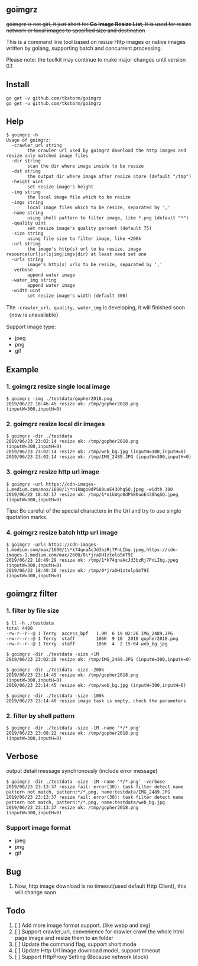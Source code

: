 ## goimgrz
~~goimgrz is not girl, it just short for **Go Image Resize List**, It is used for
resize network or local images to specified size and destination~~

This is a command line tool based on resize Http images or native images written by golang, supporting batch and concurrent processing.

Please note: the toolkit may continue to make major changes until version 0.1

## Install
```
go get -v github.com/tkstorm/goimgrz
go get -u github.com/tkstorm/goimgrz
```

## Help
```
$ goimgrz -h
Usage of goimgrz:
  -crawler_url string
    	the crawler url used by goimgrz download the http images and resize only matched image files
  -dir string
    	scan the dir where image inside to be resize
  -dst string
    	the output dir where image after resize store (default "/tmp")
  -height uint
    	set resize image's height
  -img string
    	the local image file which to be resize
  -imgs string
    	local image files which to be resize, separated by ','
  -name string
    	using shell pattern to filter image, like *.png (default "*")
  -quality uint
    	set resize image's quality percent (default 75)
  -size string
    	using file size to filter image, like +200k
  -url string
    	the image's http(s) url to be resize, image resource(url|urls|img|imgs|dir) at least need set one
  -urls string
    	image's http(s) urls to be resize, separated by ','
  -verbose
    	append water image
  -water_img string
    	append water image
  -width uint
    	set resize image's width (default 300)
```

The `-crawler_url`、`quality`、`water_img` is developing, it will finished 
soon（now is unavailable）

Support image type:

- jpeg
- png
- gif

## Example

### 1. goimgrz resize single local image
```
$ goimgrz -img ./testdata/gopher2018.png
2019/06/22 18:46:45 resize ok: /tmp/gopher2018.png (inputW=300,inputH=0)
```

### 2. goimgrz resize local dir images
```
$ goimgrz -dir ./testdata
2019/06/23 23:02:14 resize ok: /tmp/gopher2018.png (inputW=300,inputH=0)
2019/06/23 23:02:14 resize ok: /tmp/web_bg.jpg (inputW=300,inputH=0)
2019/06/23 23:02:14 resize ok: /tmp/IMG_2489.JPG (inputW=300,inputH=0)
```

### 3. goimgrz resize http url image
```
$ goimgrz -url https://cdn-images-1.medium.com/max/1600/1\*n1kWgo0dPS80uoE430hqSQ.jpeg -width 300
2019/06/22 18:42:17 resize ok: /tmp/1*n1kWgo0dPS80uoE430hqSQ.jpeg (inputW=300,inputH=0)
```

Tips: Be careful of the special characters in the Url and try to use single quotation marks.

### 4. goimgrz resize batch http url image
```
$ goimgrz -urls https://cdn-images-1.medium.com/max/1600/1\*k74qnaAcJd3bzRj7PnLIbg.jpeg,https://cdn-images-1.medium.com/max/2600/0\*jraDH1ztolpSmT9I
2019/06/22 18:49:29 resize ok: /tmp/1*k74qnaAcJd3bzRj7PnLIbg.jpeg (inputW=300,inputH=0)
2019/06/22 18:49:30 resize ok: /tmp/0*jraDH1ztolpSmT9I (inputW=300,inputH=0)
```

## goimgrz filter

### 1. filter by file size
```
$ ll -h ./testdata
total 4480
-rw-r--r--@ 1 Terry  access_bpf   1.9M  6 19 02:26 IMG_2489.JPG
-rw-r--r--@ 1 Terry  staff        106K  9 10  2018 gopher2018.png
-rw-r--r--@ 1 Terry  staff        186K  4  2 15:04 web_bg.jpg

$ goimgrz -dir ./testdata -size +1M
2019/06/23 23:02:20 resize ok: /tmp/IMG_2489.JPG (inputW=300,inputH=0)

$ goimgrz -dir ./testdata -size -200k
2019/06/23 23:14:45 resize ok: /tmp/gopher2018.png (inputW=300,inputH=0)
2019/06/23 23:14:45 resize ok: /tmp/web_bg.jpg (inputW=300,inputH=0)

$ goimgrz -dir ./testdata -size -100k
2019/06/23 23:14:40 resize image task is empty, check the parameters
```

### 2. filter by shell pattern 
```
$ goimgrz -dir ./testdata -size -1M -name '*/*.png'
2019/06/23 23:08:22 resize ok: /tmp/gopher2018.png (inputW=300,inputH=0)
```

## Verbose
output detail message synchronously (include error message)

```
$ goimgrz -dir ./testdata -size -1M -name '*/*.png' -verbose
2019/06/23 23:13:37 resize fail: error(30): task filter detect name pattern not match, pattern:*/*.png, name:testdata/IMG_2489.JPG
2019/06/23 23:13:37 resize fail: error(30): task filter detect name pattern not match, pattern:*/*.png, name:testdata/web_bg.jpg
2019/06/23 23:13:37 resize ok: /tmp/gopher2018.png (inputW=300,inputH=0)
```

### Support image format
- jpeg
- png
- gif

## Bug
1. Now, http image download is no timeout(used default Http Client), this will change soon

## Todo
1. [ ] Add more image format support. (like webp and svg)
2. [ ] Support crawler_url, convenience for crawler crawl the whole html page
   image and resize them to an folder
3. [ ] Update the command flag, support short mode
4. [ ] Update Http Url Image download model, support timeout
5. [ ] Support HttpProxy Setting (Because network block)
